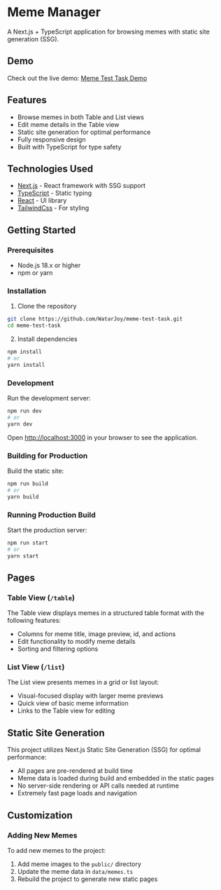 # Meme Manager

A Next.js + TypeScript application for browsing memes with static site generation (SSG).

## Demo

Check out the live demo: [Meme Test Task Demo](https://demo-meme-manager.example.com)

## Features

- Browse memes in both Table and List views
- Edit meme details in the Table view
- Static site generation for optimal performance
- Fully responsive design
- Built with TypeScript for type safety

## Technologies Used

- [Next.js](https://nextjs.org/) - React framework with SSG support
- [TypeScript](https://www.typescriptlang.org/) - Static typing
- [React](https://reactjs.org/) - UI library
- [TailwindCss](https://tailwindcss.com) - For styling

## Getting Started

### Prerequisites

- Node.js 18.x or higher
- npm or yarn

### Installation

1. Clone the repository

```bash
git clone https://github.com/WatarJoy/meme-test-task.git
cd meme-test-task
```

2. Install dependencies

```bash
npm install
# or
yarn install
```

### Development

Run the development server:

```bash
npm run dev
# or
yarn dev
```

Open [http://localhost:3000](http://localhost:3000) in your browser to see the application.

### Building for Production

Build the static site:

```bash
npm run build
# or
yarn build
```

### Running Production Build

Start the production server:

```bash
npm run start
# or
yarn start
```

## Pages

### Table View (`/table`)

The Table view displays memes in a structured table format with the following features:

- Columns for meme title, image preview, id, and actions
- Edit functionality to modify meme details
- Sorting and filtering options

### List View (`/list`)

The List view presents memes in a grid or list layout:

- Visual-focused display with larger meme previews
- Quick view of basic meme information
- Links to the Table view for editing

## Static Site Generation

This project utilizes Next.js Static Site Generation (SSG) for optimal performance:

- All pages are pre-rendered at build time
- Meme data is loaded during build and embedded in the static pages
- No server-side rendering or API calls needed at runtime
- Extremely fast page loads and navigation

## Customization

### Adding New Memes

To add new memes to the project:

1. Add meme images to the `public/` directory
2. Update the meme data in `data/memes.ts`
3. Rebuild the project to generate new static pages
